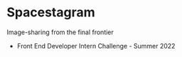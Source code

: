 # Spacestagram
Image-sharing from the final frontier

- Front End Developer Intern Challenge - Summer 2022
